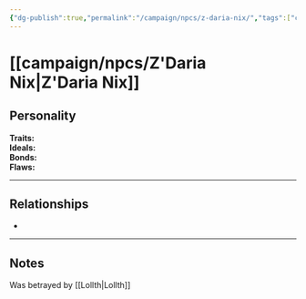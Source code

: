 ```yaml
---
{"dg-publish":true,"permalink":"/campaign/npcs/z-daria-nix/","tags":["character","npc"],"noteIcon":"","created":"2025-10-26T19:18:59.202-07:00","updated":"2025-10-27T13:39:50.141-07:00"}
---
```


# [[campaign/npcs/Z'Daria Nix\|Z'Daria Nix]]

## Personality
**Traits:**  
**Ideals:**  
**Bonds:**  
**Flaws:**  

---

## Relationships
- 

---

## Notes
Was betrayed by [[Lollth\|Lollth]]